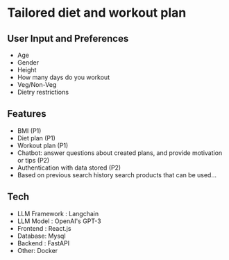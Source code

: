 # Tailored diet and workout plan

## User Input and Preferences
- Age
- Gender
- Height
- How many days do you workout
- Veg/Non-Veg
- Dietry restrictions

## Features
- BMI (P1)
- Diet plan (P1)
- Workout plan (P1)
- Chatbot: answer questions about created plans, and provide motivation or tips (P2)
- Authentication with data stored (P2)
- Based on previous search history search products that can be used...

## Tech
- LLM Framework : Langchain
- LLM Model : OpenAI's GPT-3
- Frontend : React.js
- Database: Mysql
- Backend : FastAPI
- Other: Docker